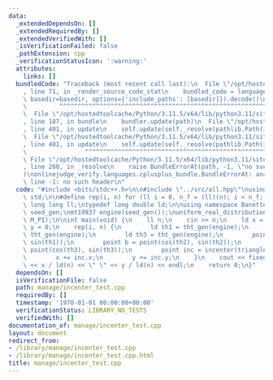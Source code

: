 ```yaml
---
data:
  _extendedDependsOn: []
  _extendedRequiredBy: []
  _extendedVerifiedWith: []
  _isVerificationFailed: false
  _pathExtension: cpp
  _verificationStatusIcon: ':warning:'
  attributes:
    links: []
  bundledCode: "Traceback (most recent call last):\n  File \"/opt/hostedtoolcache/Python/3.11.5/x64/lib/python3.11/site-packages/onlinejudge_verify/documentation/build.py\"\
    , line 71, in _render_source_code_stat\n    bundled_code = language.bundle(stat.path,\
    \ basedir=basedir, options={'include_paths': [basedir]}).decode()\n          \
    \         ^^^^^^^^^^^^^^^^^^^^^^^^^^^^^^^^^^^^^^^^^^^^^^^^^^^^^^^^^^^^^^^^^^^^^^^^^^^^^^^^^\n\
    \  File \"/opt/hostedtoolcache/Python/3.11.5/x64/lib/python3.11/site-packages/onlinejudge_verify/languages/cplusplus.py\"\
    , line 187, in bundle\n    bundler.update(path)\n  File \"/opt/hostedtoolcache/Python/3.11.5/x64/lib/python3.11/site-packages/onlinejudge_verify/languages/cplusplus_bundle.py\"\
    , line 401, in update\n    self.update(self._resolve(pathlib.Path(included), included_from=path))\n\
    \  File \"/opt/hostedtoolcache/Python/3.11.5/x64/lib/python3.11/site-packages/onlinejudge_verify/languages/cplusplus_bundle.py\"\
    , line 401, in update\n    self.update(self._resolve(pathlib.Path(included), included_from=path))\n\
    \                ^^^^^^^^^^^^^^^^^^^^^^^^^^^^^^^^^^^^^^^^^^^^^^^^^^^^^^^^^\n \
    \ File \"/opt/hostedtoolcache/Python/3.11.5/x64/lib/python3.11/site-packages/onlinejudge_verify/languages/cplusplus_bundle.py\"\
    , line 260, in _resolve\n    raise BundleErrorAt(path, -1, \"no such header\"\
    )\nonlinejudge_verify.languages.cplusplus_bundle.BundleErrorAt: analysis\\golden_ratio_search.hpp:\
    \ line -1: no such header\n"
  code: "#include <bits/stdc++.h>\n\n#include \"../src/all.hpp\"\nusing namespace\
    \ std;\n\n#define rep(i, n) for (ll i = 0, n_f = (ll)(n); i < n_f; ++i)\n\ntypedef\
    \ long long ll;\ntypedef long double ld;\n\nusing namespace BanetteGin;\n\nrandom_device\
    \ seed_gen;\nmt19937 engine(seed_gen());\nuniform_real_distribution<ld> tht_gen(0.0,\
    \ M_PI);\n\nint main(void) {\n    ll n;\n    cin >> n;\n    ld x = 0;\n    ld\
    \ y = 0;\n    rep(i, n) {\n        ld th1 = tht_gen(engine);\n        ld th2 =\
    \ tht_gen(engine);\n        ld th3 = tht_gen(engine);\n        point a = point(cos(th1),\
    \ sin(th1));\n        point b = point(cos(th2), sin(th2));\n        point c =\
    \ point(cos(th3), sin(th3));\n        point inc = incenter(triangle(a, b, c));\n\
    \        x += inc.x;\n        y += inc.y;\n    }\n    cout << fixed << setprecision(20)\
    \ << x / ld(n) << \" \" << y / ld(n) << endl;\n    return 0;\n}"
  dependsOn: []
  isVerificationFile: false
  path: manage/incenter_test.cpp
  requiredBy: []
  timestamp: '1970-01-01 00:00:00+00:00'
  verificationStatus: LIBRARY_NO_TESTS
  verifiedWith: []
documentation_of: manage/incenter_test.cpp
layout: document
redirect_from:
- /library/manage/incenter_test.cpp
- /library/manage/incenter_test.cpp.html
title: manage/incenter_test.cpp
---
```

